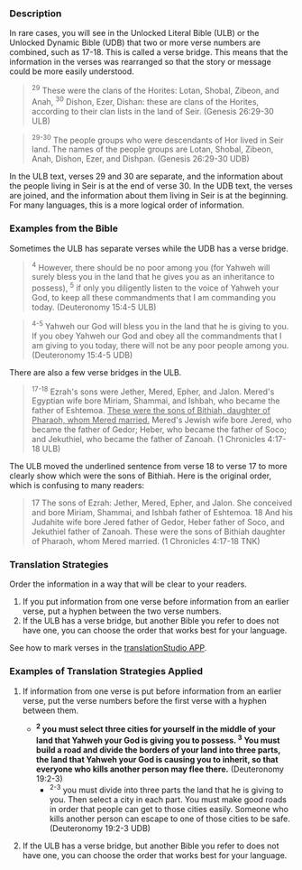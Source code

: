 

### Description

In rare cases, you will see in the Unlocked Literal Bible (ULB) or the Unlocked Dynamic Bible (UDB) that two or more verse numbers are combined, such as 17-18. This is called a verse bridge. This means that the information in the verses was rearranged so that the story or message could be more easily understood.

><sup>29</sup> These were the clans of the Horites: Lotan, Shobal, Zibeon, and Anah, <sup>30</sup> Dishon, Ezer, Dishan: these are clans of the Horites, according to their clan lists in the land of Seir.  (Genesis 26:29-30 ULB)

<blockquote><sup>29-30</sup> The people groups who were descendants of Hor lived in Seir land. The names of the people groups are Lotan, Shobal, Zibeon, Anah, Dishon, Ezer, and Dishpan.  (Genesis 26:29-30 UDB)</blockquote>

In the ULB text, verses 29 and 30 are separate, and the information about the people living in Seir is at the end of verse 30. In the UDB text, the verses are joined, and the information about them living in Seir is at the beginning. For many languages, this is a more logical order of information.

### Examples from the Bible

Sometimes the ULB has separate verses while the UDB has a verse bridge. 

><sup>4</sup> However, there should be no poor among you (for Yahweh will surely bless you in the land that he gives you as an inheritance to possess), <sup>5</sup> if only you diligently listen to the voice of Yahweh your God, to keep all these commandments that I am commanding you today.  (Deuteronomy 15:4-5 ULB)

<blockquote><sup>4-5</sup> Yahweh our God will bless you in the land that he is giving to you. If you obey Yahweh our God and obey all the commandments that I am giving to you today, there will not be any poor people among you. (Deuteronomy 15:4-5 UDB)</blockquote>

There are also a few verse bridges in the ULB. 

><sup>17-18</sup> Ezrah's sons were Jether, Mered, Epher, and Jalon. Mered's Egyptian wife bore Miriam, Shammai, and Ishbah, who became the father of Eshtemoa. <u>These were the sons of Bithiah, daughter of Pharaoh, whom Mered married.</u> Mered's Jewish wife bore Jered, who became the father of Gedor; Heber, who became the father of Soco; and Jekuthiel, who became the father of Zanoah.  (1 Chronicles 4:17-18 ULB)

The ULB moved the underlined sentence from verse 18 to verse 17 to more clearly show which were the sons of Bithiah.
Here is the original order, which is confusing to many readers:
>17 The sons of Ezrah: Jether, Mered, Epher, and Jalon. She conceived and bore Miriam, Shammai, and Ishbah father of Eshtemoa. 18 And his Judahite wife bore Jered father of Gedor, Heber father of Soco, and Jekuthiel father of Zanoah. These were the sons of Bithiah daughter of Pharaoh, whom Mered married. (1 Chronicles 4:17-18 TNK)

### Translation Strategies

Order the information in a way that will be clear to your readers. 

1. If you put information from one verse before information from an earlier verse, put a hyphen between the two verse numbers.
1. If the ULB has a verse bridge, but another Bible you refer to does not have one, you can choose the order that works best for your language.

See how to mark verses in the [translationStudio APP](http://help.door43.org/en/knowledgebase/13-translationstudio-android/docs/24-marking-verses-in-translationstudio).

### Examples of Translation Strategies Applied

1. If information from one verse is put before information from an earlier verse, put the verse numbers before the first verse with a hyphen between them.

    * **<sup>2</sup> you must select three cities for yourself in the middle of your land that Yahweh your God is giving you to possess. <sup>3</sup> You must build a road and divide the borders of your land into three parts, the land that Yahweh your God is causing you to inherit, so that everyone who kills another person may flee there.** (Deuteronomy 19:2-3)
        * <sup>2-3</sup> you must divide into three parts the land that he is giving to you. Then select a city in each part. You must make good roads in order that people can get to those cities easily. Someone who kills another person can escape to one of those cities to be safe. (Deuteronomy 19:2-3 UDB)

2. If the ULB has a verse bridge, but another Bible you refer to does not have one, you can choose the order that works best for your language.

